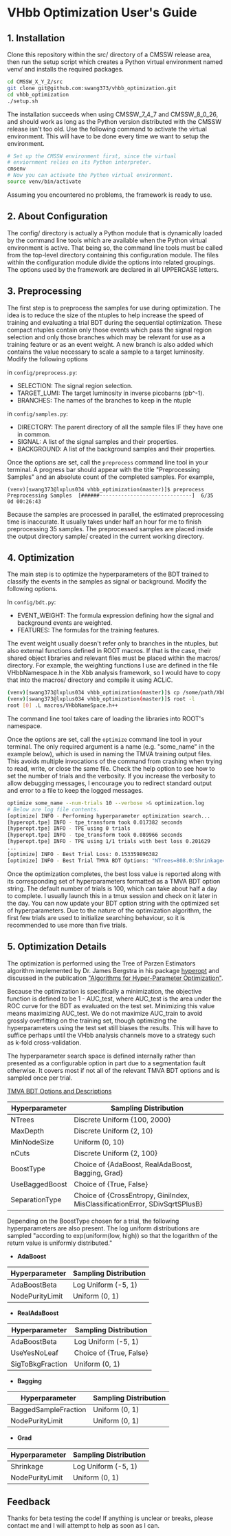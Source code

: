 # VHbb Optimization User's Guide

## 1. Installation

Clone this repository within the src/ directory of a CMSSW release area, then run the setup script which creates a Python virtual environment named venv/ and installs the required packages.

```bash
cd CMSSW_X_Y_Z/src
git clone git@github.com:swang373/vhbb_optimization.git
cd vhbb_optimization
./setup.sh
```

The installation succeeds when using CMSSW_7_4_7 and CMSSW_8_0_26, and should work as long as the Python version distributed with the CMSSW release isn't too old. Use the following command to activate the virtual environment. This will have to be done every time we want to setup the environment.

```bash
# Set up the CMSSW environment first, since the virtual
# enviornment relies on its Python interpreter.
cmsenv
# Now you can activate the Python virtual environment.
source venv/bin/activate
```

Assuming you encountered no problems, the framework is ready to use.

## 2. About Configuration

The config/ directory is actually a Python module that is dynamically loaded by the command line tools which are available when the Python virtual environment is active. That being so, the command line tools must be called from the top-level directory containing this configuration module. The files within the configuration module divide the options into related groupings. The options used by the framework are declared in all UPPERCASE letters.

## 3. Preprocessing

The first step is to preprocess the samples for use during optimization. The idea is to reduce the size of the ntuples to help increase the speed of training and evaluating a trial BDT during the sequential optimization. These compact ntuples contain only those events which pass the signal region selection and only those branches which may be relevant for use as a training feature or as an event weight. A new branch is also added which contains the value necessary to scale a sample to a target luminosity. Modify the following options

in `config/preprocess.py`:
- SELECTION: The signal region selection.
- TARGET_LUMI: The target luminosity in inverse picobarns (pb^-1).
- BRANCHES: The names of the branches to keep in the ntuple

in `config/samples.py`:
- DIRECTORY: The parent directory of all the sample files IF they have one in common.
- SIGNAL: A list of the signal samples and their properties.
- BACKGROUND: A list of the background samples and their properties.

Once the options are set, call the `preprocess` command line tool in your terminal. A progress bar should appear with the title "Preprocessing Samples" and an absolute count of the completed samples. For example,

```
(venv)[swang373@lxplus034 vhbb_optimization(master)]$ preprocess 
Preprocessing Samples  [######------------------------------]  6/35  0d 00:26:43
```

Because the samples are processed in parallel, the estimated preprocessing time is inaccurate. It usually takes under half an hour for me to finish preprocessing 35 samples. The preprocessed samples are placed inside the output directory sample/ created in the current working directory.

## 4. Optimization

The main step is to optimize the hyperparameters of the BDT trained to classify the events in the samples as signal or background. Modify the following options.

In `config/bdt.py`:
- EVENT_WEIGHT: The formula expression defining how the signal and background events are weighted.
- FEATURES: The formulas for the training features.

The event weight usually doesn't refer only to branches in the ntuples, but also external functions defined in ROOT macros. If that is the case, their shared object libraries and relevant files must be placed within the macros/ directory. For example, the weighting functions I use are defined in the file VHbbNamespace.h in the Xbb analysis framework, so I would have to copy that into the macros/ directory and compile it using ACLiC.

```bash
(venv)[swang373@lxplus034 vhbb_optimization(master)]$ cp /some/path/Xbb/interface/VHbbNamespace.h macros/
(venv)[swang373@lxplus034 vhbb_optimization(master)]$ root -l
root [0] .L macros/VHbbNameSpace.h++
```

The command line tool takes care of loading the libraries into ROOT's namespace.

Once the options are set, call the `optimize` command line tool in your terminal. The only required argument is a name (e.g. "some_name" in the example below), which is used in naming the TMVA training output files. This avoids multiple invocations of the command from crashing when trying to read, write, or close the same file. Check the help option to see how to set the number of trials and the verbosity. If you increase the verbosity to allow debugging messages, I encourage you to redirect standard output and error to a file to keep the logged messages.

```bash
optimize some_name --num-trials 10 --verbose >& optimization.log
# Below are log file contents.
[optimize] INFO - Performing hyperparameter optimization search...
[hyperopt.tpe] INFO - tpe_transform took 0.017382 seconds
[hyperopt.tpe] INFO - TPE using 0 trials
[hyperopt.tpe] INFO - tpe_transform took 0.089966 seconds
[hyperopt.tpe] INFO - TPE using 1/1 trials with best loss 0.201629
...
[optimize] INFO - Best Trial Loss: 0.153359896382
[optimize] INFO - Best Trial TMVA BDT Options: "NTrees=808.0:Shrinkage=0.218553351247:nCuts=29.0:Grad_NodePurityLimit=0.675205542335:MinNodeSize=3.97883370835:UseBaggedBoost=True:MaxDepth=5.0:BoostType=Grad:SeparationType=SDivSqrtSPlusB"
```

Once the optimization completes, the best loss value is reported along with its corresponding set of hyperparameters formatted as a TMVA BDT option string. The default number of trials is 100, which can take about half a day to complete. I usually launch this in a tmux session and check on it later in the day. You can now update your BDT option string with the optimized set of hyperparameters. Due to the nature of the optimization algorithm, the first few trials are used to initialize searching behaviour, so it is recommended to use more than five trials.

## 5. Optimization Details

The optimization is performed using the Tree of Parzen Estimators algorithm implemented by Dr. James Bergstra in his package [hyperopt](https://hyperopt.github.io/hyperopt/) and discussed in the publication ["Algorithms for Hyper-Parameter Optimization"](https://papers.nips.cc/paper/4443-algorithms-for-hyper-parameter-optimization.pdf). 

Because the optimization is specifically a minimization, the objective function is defined to be 1 - AUC_test, where AUC_test is the area under the ROC curve for the BDT as evaluated on the test set. Minimizing this value means maximizing AUC_test. We do not maximize AUC_train to avoid grossly overfitting on the training set, though optimizing the hyperparameters using the test set still biases the results. This will have to suffice perhaps until the VHbb analysis channels move to a strategy such as k-fold cross-validation.

The hyperparameter search space is defined internally rather than presented as a configurable option in part due to a segmentation fault otherwise. It covers most if not all of the relevant TMVA BDT options and is sampled once per trial.

[TMVA BDT Options and Descriptions](https://tmva.sourceforge.net/optionRef.html#MVA::BDT)

Hyperparameter | Sampling Distribution
--- | ---
NTrees | Discrete Uniform {100, 2000}
MaxDepth | Discrete Uniform {2, 10}
MinNodeSize | Uniform (0, 10)
nCuts | Discrete Uniform {2, 100}
BoostType | Choice of {AdaBoost, RealAdaBoost, Bagging, Grad}
UseBaggedBoost | Choice of {True, False}
SeparationType | Choice of {CrossEntropy, GiniIndex, MisClassificationError, SDivSqrtSPlusB}

Depending on the BoostType chosen for a trial, the following hyperparameters are also present. The log uniform distributions are sampled "according to exp(uniform(low, high)) so that the logarithm of the return value is uniformly distributed."

- **AdaBoost**

Hyperparameter | Sampling Distribution
--- | ---
AdaBoostBeta | Log Uniform (-5, 1)
NodePurityLimit | Uniform (0, 1)

- **RealAdaBoost**

Hyperparameter | Sampling Distribution
--- | ---
AdaBoostBeta | Log Uniform (-5, 1)
UseYesNoLeaf | Choice of {True, False}
SigToBkgFraction | Uniform (0, 1)

- **Bagging**

Hyperparameter | Sampling Distribution
--- | ---
BaggedSampleFraction | Uniform (0, 1)
NodePurityLimit | Uniform (0, 1)

- **Grad**

Hyperparameter | Sampling Distribution
--- | ---
Shrinkage | Log Uniform (-5, 1)
NodePurityLimit | Uniform (0, 1)

## Feedback
Thanks for beta testing the code! If anything is unclear or breaks, please contact me and I will attempt to help as soon as I can.
